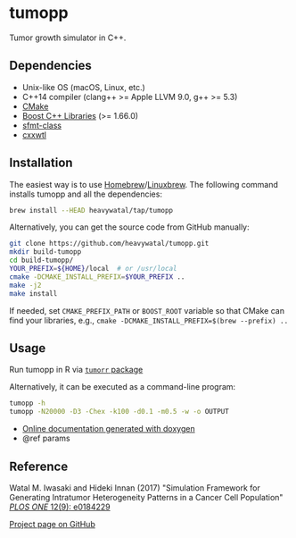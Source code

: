# tumopp

Tumor growth simulator in C++.

## Dependencies

- Unix-like OS (macOS, Linux, etc.)
- C++14 compiler (clang++ >= Apple LLVM 9.0, g++ >= 5.3)
- [CMake](https://cmake.org/)
- [Boost C++ Libraries](http://www.boost.org/) (>= 1.66.0)
- [sfmt-class](https://github.com/heavywatal/sfmt-class)
- [cxxwtl](https://github.com/heavywatal/cxxwtl)

## Installation

The easiest way is to use [Homebrew](https://brew.sh/)/[Linuxbrew](http://linuxbrew.sh/).
The following command installs tumopp and all the dependencies:
```sh
brew install --HEAD heavywatal/tap/tumopp
```

Alternatively, you can get the source code from GitHub manually:
```sh
git clone https://github.com/heavywatal/tumopp.git
mkdir build-tumopp
cd build-tumopp/
YOUR_PREFIX=${HOME}/local  # or /usr/local
cmake -DCMAKE_INSTALL_PREFIX=$YOUR_PREFIX ..
make -j2
make install
```

If needed, set `CMAKE_PREFIX_PATH` or `BOOST_ROOT` variable so that CMake can find your libraries,
e.g., `cmake -DCMAKE_INSTALL_PREFIX=$(brew --prefix) ..`


## Usage

Run tumopp in R via [`tumorr` package](https://github.com/heavywatal/tumorr)

Alternatively, it can be executed as a command-line program:
```sh
tumopp -h
tumopp -N20000 -D3 -Chex -k100 -d0.1 -m0.5 -w -o OUTPUT
```

- [Online documentation generated with doxygen](https://heavywatal.github.io/tumopp/)
- @ref params


## Reference

Watal M. Iwasaki and Hideki Innan (2017)
"Simulation Framework for Generating Intratumor Heterogeneity Patterns in a Cancer Cell Population"
[*PLOS ONE* 12(9): e0184229](https://doi.org/10.1371/journal.pone.0184229)

[Project page on GitHub](https://github.com/heavywatal/tumopp)
